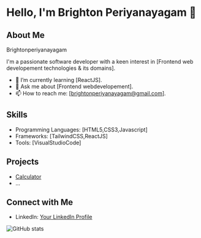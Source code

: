 # Hello, I'm Brighton Periyanayagam 👋

## About Me

Brightonperiyanayagam

I'm a passionate software developer with a keen interest in [Frontend web developement technologies & its domains].


- 🌱 I’m currently learning [ReactJS].
- 💬 Ask me about [Frontend webdevelopement].
- 📫 How to reach me: [brightonperiyanayagam@gmail.com].

## Skills

- Programming Languages: [HTML5,CSS3,Javascript]
- Frameworks: [TailwindCSS,ReactJS]
- Tools: [VisualStudioCode]

## Projects

- [Calculator](https://main--chimerical-mermaid-863f37.netlify.app/)
- ...

## Connect with Me

- LinkedIn: [Your LinkedIn Profile](https://www.linkedin.com/in/brighton-periyanayagam-3550a3223?lipi=urn%3Ali%3Apage%3Ad_flagship3_profile_view_base_contact_details%3BlrGBz5yPScOx38bxeBty7A%3D%3D)

![GitHub stats](https://github-readme-stats.vercel.app/api?username=yourusername&show_icons=true&count_private=true)

